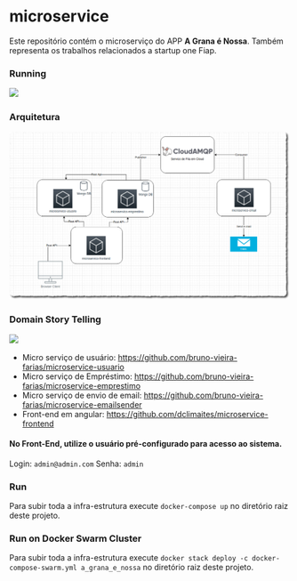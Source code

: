 # microservice
Este repositório contém o microserviço do APP **A Grana é Nossa**. 
Também representa os trabalhos relacionados a startup one Fiap.

### Running
![](docs/apresentacao.gif)

### Arquitetura
![](docs/A_grana_e_nossa.png)

### Domain Story Telling
![](docs/Domain_story_telling_A%20Grana%20é%20Nossa_2020-05-20_v2.png)

- Micro serviço de usuário: https://github.com/bruno-vieira-farias/microservice-usuario
- Micro serviço de Empréstimo: https://github.com/bruno-vieira-farias/microservice-emprestimo
- Micro serviço de envio de email: https://github.com/bruno-vieira-farias/microservice-emailsender
- Front-end em angular: https://github.com/dclimaites/microservice-frontend

#### No Front-End, utilize o usuário pré-configurado para acesso ao sistema.
 Login: `admin@admin.com`
 Senha: `admin`
 
### Run
  Para subir toda a infra-estrutura execute `docker-compose up` no diretório raiz deste projeto.
  
### Run on Docker Swarm Cluster
  Para subir toda a infra-estrutura execute `docker stack deploy -c docker-compose-swarm.yml a_grana_e_nossa` no diretório raiz deste projeto.
